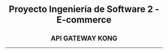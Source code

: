 <h1 align="center"> Proyecto Ingeniería de Software 2 - E-commerce </h1>
<h2 align="center"> API GATEWAY KONG </h2>


-----------------------------

